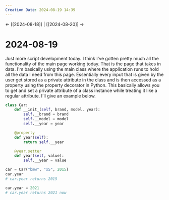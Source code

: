 ```yaml
---
Creation Date: 2024-08-19 14:39
---
```


<- [[2024-08-18]] | [[2024-08-20]]  ->

# 2024-08-19
Just more script development today. I think I've gotten pretty much all the functionality of the main page working today. That is the page that takes in data. I'm basically using the main class where the application runs to hold all the data I need from this page. Essentially every input that is given by the user get stored as a private attribute in the class and is then accessed as a property using the property decorator in Python. This basically allows you to get and set a private attribute of a class instance while treating it like a regular attribute. I'll give an example below.
```Python
class Car:
	def __init_(self, brand, model, year):
		self.__brand = brand
		self.__model = model
		self.__year = year

	@property
	def year(self):
		return self.__year

	@year.setter
	def year(self, value):
		self.__year = value

car = Car("bmw", "x5", 2015)
car.year
# car.year returns 2015

car.year = 2021 
# car.year returns 2021 now
```